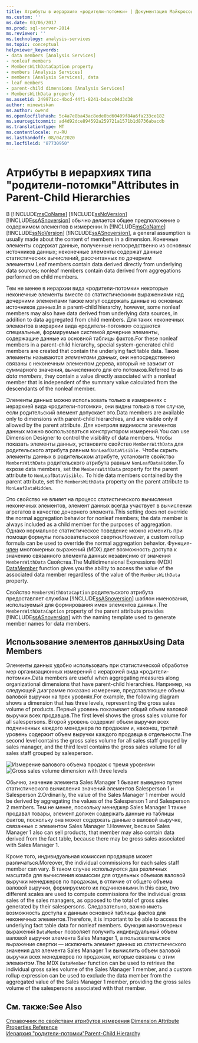 ```yaml
---
title: Атрибуты в иерархиях «родители-потомки» | Документация Майкрософт
ms.custom: ''
ms.date: 03/06/2017
ms.prod: sql-server-2014
ms.reviewer: ''
ms.technology: analysis-services
ms.topic: conceptual
helpviewer_keywords:
- data members [Analysis Services]
- nonleaf members
- MembersWithDataCaption property
- members [Analysis Services]
- members [Analysis Services], data
- leaf members
- parent-child dimensions [Analysis Services]
- MembersWithData property
ms.assetid: 249971cc-4bcd-44f1-8241-bdacc04d3d38
author: minewiskan
ms.author: owend
ms.openlocfilehash: 5c4a7e8ba43ac8ede0bd60409f84a6fa233ce182
ms.sourcegitcommit: ad4d92dce894592a259721a1571b1d8736abacdb
ms.translationtype: MT
ms.contentlocale: ru-RU
ms.lasthandoff: 08/04/2020
ms.locfileid: "87730950"
---
```

# <a name="attributes-in-parent-child-hierarchies"></a><span data-ttu-id="6a506-102">Атрибуты в иерархиях типа "родители-потомки"</span><span class="sxs-lookup"><span data-stu-id="6a506-102">Attributes in Parent-Child Hierarchies</span></span>
  <span data-ttu-id="6a506-103">В [!INCLUDE[msCoName](../../includes/msconame-md.md)] [!INCLUDE[ssNoVersion](../../includes/ssnoversion-md.md)] [!INCLUDE[ssASnoversion](../../../includes/ssasnoversion-md.md)] обычно делается общее предположение о содержимом элементов в измерении.</span><span class="sxs-lookup"><span data-stu-id="6a506-103">In [!INCLUDE[msCoName](../../includes/msconame-md.md)] [!INCLUDE[ssNoVersion](../../includes/ssnoversion-md.md)] [!INCLUDE[ssASnoversion](../../../includes/ssasnoversion-md.md)], a general assumption is usually made about the content of members in a dimension.</span></span> <span data-ttu-id="6a506-104">Конечные элементы содержат данные, полученные непосредственно из основных источников данных; неконечные элементы содержат данные статистических вычислений, рассчитанных по дочерним элементам.</span><span class="sxs-lookup"><span data-stu-id="6a506-104">Leaf members contain data derived directly from underlying data sources; nonleaf members contain data derived from aggregations performed on child members.</span></span>  
  
 <span data-ttu-id="6a506-105">Тем не менее в иерархии вида «родители-потомки» некоторые неконечные элементы вместе со статистическими выражениями над дочерними элементами также могут содержать данные из основных источников данных.</span><span class="sxs-lookup"><span data-stu-id="6a506-105">In a parent-child hierarchy, however, some nonleaf members may also have data derived from underlying data sources, in addition to data aggregated from child members.</span></span> <span data-ttu-id="6a506-106">Для таких неконечных элементов в иерархии вида «родители-потомки» создаются специальные, формируемые системой дочерние элементы, содержащие данные из основной таблицы фактов.</span><span class="sxs-lookup"><span data-stu-id="6a506-106">For these nonleaf members in a parent-child hierarchy, special system-generated child members are created that contain the underlying fact table data.</span></span> <span data-ttu-id="6a506-107">Такие элементы называются *элементами данных*, они непосредственно связаны с неконечным элементом дерева, который не зависит от суммарного значения, вычисленного для его потомков.</span><span class="sxs-lookup"><span data-stu-id="6a506-107">Referred to as *data members*, they contain a value directly associated with a nonleaf member that is independent of the summary value calculated from the descendants of the nonleaf member.</span></span>  
  
 <span data-ttu-id="6a506-108">Элементы данных можно использовать только в измерениях с иерархией вида «родители-потомки», они видны только в том случае, если родительский элемент допускает это.</span><span class="sxs-lookup"><span data-stu-id="6a506-108">Data members are available only to dimensions with parent-child hierarchies, and are visible only if allowed by the parent attribute.</span></span> <span data-ttu-id="6a506-109">Для контроля видимости элементов данных можно воспользоваться конструктором измерений.</span><span class="sxs-lookup"><span data-stu-id="6a506-109">You can use Dimension Designer to control the visibility of data members.</span></span> <span data-ttu-id="6a506-110">Чтобы показать элементы данных, установите свойство `MembersWithData` для родительского атрибута равным `NonLeafDataVisible.` Чтобы скрыть элементы данных в родительском атрибуте, установите свойство `MembersWithData` родительского атрибута равным `NonLeafDataHidden`.</span><span class="sxs-lookup"><span data-stu-id="6a506-110">To expose data members, set the `MembersWithData` property for the parent attribute to `NonLeafDataVisible.` To hide data members contained by the parent attribute, set the `MembersWithData` property on the parent attribute to `NonLeafDataHidden`.</span></span>  
  
 <span data-ttu-id="6a506-111">Это свойство не влияет на процесс статистического вычисления неконечных элементов, элемент данных всегда участвует в вычислении агрегатов в качестве дочернего элемента.</span><span class="sxs-lookup"><span data-stu-id="6a506-111">This setting does not override the normal aggregation behavior for nonleaf members; the data member is always included as a child member for the purposes of aggregation.</span></span> <span data-ttu-id="6a506-112">Однако нормальное статистическое поведение можно изменить при помощи формулы пользовательской свертки.</span><span class="sxs-lookup"><span data-stu-id="6a506-112">However, a custom rollup formula can be used to override the normal aggregation behavior.</span></span> <span data-ttu-id="6a506-113">Функция- [член](/sql/mdx/datamember-mdx) многомерных выражений (MDX) дает возможность доступа к значению связанного элемента данных независимо от значения `MembersWithData` Свойства.</span><span class="sxs-lookup"><span data-stu-id="6a506-113">The Multidimensional Expressions (MDX) [DataMember](/sql/mdx/datamember-mdx) function gives you the ability to access the value of the associated data member regardless of the value of the `MembersWithData` property.</span></span>  
  
 <span data-ttu-id="6a506-114">Свойство `MembersWithDataCaption` родительского атрибута предоставляет службам [!INCLUDE[ssASnoversion](../../../includes/ssasnoversion-md.md)] шаблон именования, используемый для формирования имен элементов данных.</span><span class="sxs-lookup"><span data-stu-id="6a506-114">The `MembersWithDataCaption` property of the parent attribute provides [!INCLUDE[ssASnoversion](../../../includes/ssasnoversion-md.md)] with the naming template used to generate member names for data members.</span></span>  
  
## <a name="using-data-members"></a><span data-ttu-id="6a506-115">Использование элементов данных</span><span class="sxs-lookup"><span data-stu-id="6a506-115">Using Data Members</span></span>  
 <span data-ttu-id="6a506-116">Элементы данных удобно использовать при статистической обработке мер организационных измерений с иерархией вида «родители-потомки».</span><span class="sxs-lookup"><span data-stu-id="6a506-116">Data members are useful when aggregating measures along organizational dimensions that have parent-child hierarchies.</span></span> <span data-ttu-id="6a506-117">Например, на следующей диаграмме показано измерение, представляющее объем валовой выручки на трех уровнях.</span><span class="sxs-lookup"><span data-stu-id="6a506-117">For example, the following diagram shows a dimension that has three levels, representing the gross sales volume of products.</span></span> <span data-ttu-id="6a506-118">Первый уровень показывает общий объем валовой выручки всех продавцов.</span><span class="sxs-lookup"><span data-stu-id="6a506-118">The first level shows the gross sales volume for all salespersons.</span></span> <span data-ttu-id="6a506-119">Второй уровень содержит объем выручки всех подчиненных каждого менеджера по продажам и, наконец, третий уровень содержит объем выручки каждого продавца в отдельности.</span><span class="sxs-lookup"><span data-stu-id="6a506-119">The second level contains the gross sales volume for all sales staff grouped by sales manager, and the third level contains the gross sales volume for all sales staff grouped by salesperson.</span></span>  
  
 <span data-ttu-id="6a506-120">![Измерение валового объема продаж с тремя уровнями](../media/agdatamember1.gif "Измерение валового объема продаж с тремя уровнями")</span><span class="sxs-lookup"><span data-stu-id="6a506-120">![Gross sales volume dimension with three levels](../media/agdatamember1.gif "Gross sales volume dimension with three levels")</span></span>  
  
 <span data-ttu-id="6a506-121">Обычно, значение элемента Sales Manager 1 бывает выведено путем статистического вычисления значений элементов Salesperson 1 и Salesperson 2.</span><span class="sxs-lookup"><span data-stu-id="6a506-121">Ordinarily, the value of the Sales Manager 1 member would be derived by aggregating the values of the Salesperson 1 and Salesperson 2 members.</span></span> <span data-ttu-id="6a506-122">Тем не менее, поскольку менеджер Sales Manager 1 также продавал товары, элемент должен содержать данные из таблицы фактов, поскольку она может содержать данные о валовой выручке, связанные с элементом Sales Manager 1.</span><span class="sxs-lookup"><span data-stu-id="6a506-122">However, because Sales Manager 1 also can sell products, that member may also contain data derived from the fact table, because there may be gross sales associated with Sales Manager 1.</span></span>  
  
 <span data-ttu-id="6a506-123">Кроме того, индивидуальная комиссия продавцов может различаться.</span><span class="sxs-lookup"><span data-stu-id="6a506-123">Moreover, the individual commissions for each sales staff member can vary.</span></span> <span data-ttu-id="6a506-124">В таком случае используются два различных масштаба для вычисления комиссии для отдельных объемов валовой выручки менеджеров по продажам, в отличие от общего объема валовой выручки, формируемого их подчиненными.</span><span class="sxs-lookup"><span data-stu-id="6a506-124">In this case, two different scales are used to compute commissions for the individual gross sales of the sales managers, as opposed to the total of gross sales generated by their salespersons.</span></span> <span data-ttu-id="6a506-125">Следовательно, важно иметь возможность доступа к данным основной таблицы фактов для неконечных элементов.</span><span class="sxs-lookup"><span data-stu-id="6a506-125">Therefore, it is important to be able to access the underlying fact table data for nonleaf members.</span></span> <span data-ttu-id="6a506-126">Функция многомерных выражений `DataMember` позволяет получить индивидуальный объем валовой выручки элемента Sales Manager 1, а пользовательское выражение свертки — исключить элемент данных из статистического значения для элемента Sales Manager 1 и вычислить объем валовой выручки всех менеджеров по продажам, которые связаны с этим элементом.</span><span class="sxs-lookup"><span data-stu-id="6a506-126">The MDX `DataMember` function can be used to retrieve the individual gross sales volume of the Sales Manager 1 member, and a custom rollup expression can be used to exclude the data member from the aggregated value of the Sales Manager 1 member, providing the gross sales volume of the salespersons associated with that member.</span></span>  
  
## <a name="see-also"></a><span data-ttu-id="6a506-127">См. также:</span><span class="sxs-lookup"><span data-stu-id="6a506-127">See Also</span></span>  
 <span data-ttu-id="6a506-128">[Справочник по свойствам атрибутов измерения](dimension-attribute-properties-reference.md) </span><span class="sxs-lookup"><span data-stu-id="6a506-128">[Dimension Attribute Properties Reference](dimension-attribute-properties-reference.md) </span></span>  
 [<span data-ttu-id="6a506-129">Иерархия "родители-потомки"</span><span class="sxs-lookup"><span data-stu-id="6a506-129">Parent-Child Hierarchy</span></span>](parent-child-dimension.md)  
  
  
